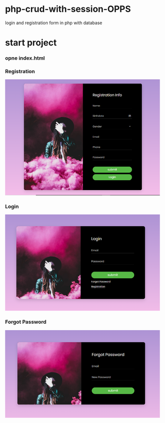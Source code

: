 # php-crud-with-session-OPPS
login and registration form in php with database


# start project

### opne index.html

### Registration
![Alt text](./index.PNG "Optional Title")

### Login

![Alt text](./login.PNG "Optional Title")

### Forgot Password

![Alt text](./forgot.PNG "Optional Title")
